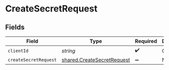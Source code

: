 # CreateSecretRequest


## Fields

| Field                                                                    | Type                                                                     | Required                                                                 | Description                                                              |
| ------------------------------------------------------------------------ | ------------------------------------------------------------------------ | ------------------------------------------------------------------------ | ------------------------------------------------------------------------ |
| `clientId`                                                               | *string*                                                                 | :heavy_check_mark:                                                       | Client ID                                                                |
| `createSecretRequest`                                                    | [shared.CreateSecretRequest](../../models/shared/createsecretrequest.md) | :heavy_minus_sign:                                                       | N/A                                                                      |